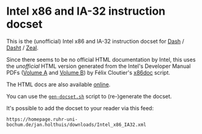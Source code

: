 # Intel x86 and IA-32 instruction docset

This is the (unofficial) Intel x86 and IA-32 instruction docset for [Dash](https://kapeli.com/dash) / [Dasht](http://sunaku.github.io/dasht/man/man0/README.html) / [Zeal](https://zealdocs.org/).

Since there seems to be no official HTML documentation by Intel, this uses the *unofficial* HTML version generated from the Intel's Developer Manual PDFs ([Volume A](http://www.intel.com/content/dam/www/public/us/en/documents/manuals/64-ia-32-architectures-software-developer-vol-2a-manual.pdf) and [Volume B](http://www.intel.com/content/dam/www/public/us/en/documents/manuals/64-ia-32-architectures-software-developer-vol-2b-manual.pdf)) by Félix Cloutier's [x86doc](https://github.com/zneak/x86doc) script.

The HTML docs are also available [online](http://www.felixcloutier.com/x86/).

You can use the [`gen-docset.sh`](gen-docset.sh) script to (re-)generate the docset.

It's possible to add the docset to your reader via this feed:

```
https://homepage.ruhr-uni-bochum.de/jan.holthuis/downloads/Intel_x86_IA32.xml
```

